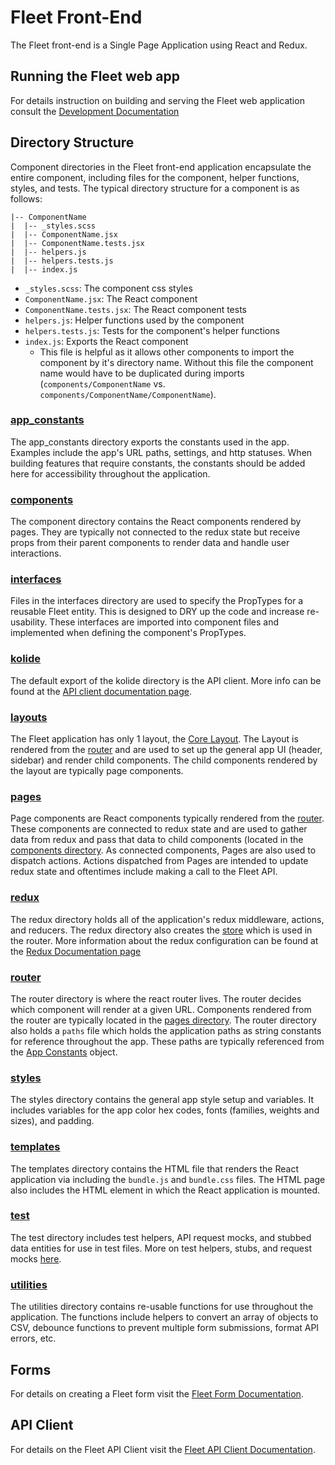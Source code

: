 # Fleet Front-End

The Fleet front-end is a Single Page Application using React and Redux.

## Running the Fleet web app

For details instruction on building and serving the Fleet web application
consult the [Development Documentation](https://github.com/fleetdm/fleet/tree/master/docs/3-Deployment)

## Directory Structure

Component directories in the Fleet front-end application encapsulate the entire
component, including files for the component, helper functions, styles, and tests. The
typical directory structure for a component is as follows:

```
|-- ComponentName
|  |-- _styles.scss
|  |-- ComponentName.jsx
|  |-- ComponentName.tests.jsx
|  |-- helpers.js
|  |-- helpers.tests.js
|  |-- index.js
```

* `_styles.scss`: The component css styles
* `ComponentName.jsx`: The React component
* `ComponentName.tests.jsx`: The React component tests
* `helpers.js`: Helper functions used by the component
* `helpers.tests.js`: Tests for the component's helper functions
* `index.js`: Exports the React component
  * This file is helpful as it allows other components to import the component
    by it's directory name. Without this file the component name would have to
be duplicated during imports (`components/ComponentName` vs. `components/ComponentName/ComponentName`).

### [app_constants](./app_constants)

The app_constants directory exports the constants used in the app. Examples
include the app's URL paths, settings, and http statuses. When building features
that require constants, the constants should be added here for accessibility
throughout the application.

### [components](./components)
The component directory contains the React components rendered by pages. They
are typically not connected to the redux state but receive props from their
parent components to render data and handle user interactions.

### [interfaces](./interfaces)

Files in the interfaces directory are used to specify the PropTypes for a reusable Fleet
entity. This is designed to DRY up the code and increase re-usability. These
interfaces are imported into component files and implemented when defining the
component's PropTypes.

### [kolide](./kolide)

The default export of the kolide directory is the API client. More info can be
found at the [API client documentation page](./kolide/README.md).

### [layouts](https://github.com/fleetdm/fleet/tree/master/frontend/layouts)

The Fleet application has only 1 layout, the [Core Layout](./layouts/CoreLayout/CoreLayout.jsx).
The Layout is rendered from the [router](./router/index.jsx) and are used to set up the general app UI (header, sidebar) and render child components.
The child components rendered by the layout are typically page components.

### [pages](./pages)

Page components are React components typically rendered from the [router](./router).
These components are connected to redux state and are used to gather data from
redux and pass that data to child components (located in the [components
directory](./components). As
connected components, Pages are also used to dispatch actions. Actions
dispatched from Pages are intended to update redux state and oftentimes include
making a call to the Fleet API.

### [redux](./redux)

The redux directory holds all of the application's redux middleware, actions,
and reducers. The redux directory also creates the [store](./redux/store.js) which is used in the router.
More information about the redux configuration can be found at the [Redux
Documentation page](./redux/README.md)

### [router](./router)

The router directory is where the react router lives. The router decides which
component will render at a given URL. Components rendered from the router are
typically located in the [pages directory](./pages). The router directory also holds a `paths`
file which holds the application paths as string constants for reference
throughout the app. These paths are typically referenced from the [App
Constants](./app_constants) object.

### [styles](./styles)

The styles directory contains the general app style setup and variables. It
includes variables for the app color hex codes, fonts (families, weights and sizes), and padding.

### [templates](./templates)

The templates directory contains the HTML file that renders the React application via including the `bundle.js`
 and `bundle.css` files. The HTML page also includes the HTML element in which the React application is mounted.

### [test](./test)

The test directory includes test helpers, API request mocks, and stubbed data entities for use in test files.
More on test helpers, stubs, and request mocks [here](./test/README.md).

### [utilities](./utilities)

The utilities directory contains re-usable functions for use throughout the
application. The functions include helpers to convert an array of objects to
CSV, debounce functions to prevent multiple form submissions, format API errors,
etc.

## Forms

For details on creating a Fleet form visit the [Fleet Form Documentation](./components/forms/README.md).

## API Client

For details on the Fleet API Client visit the [Fleet API Client Documentation](./kolide/README.md).
